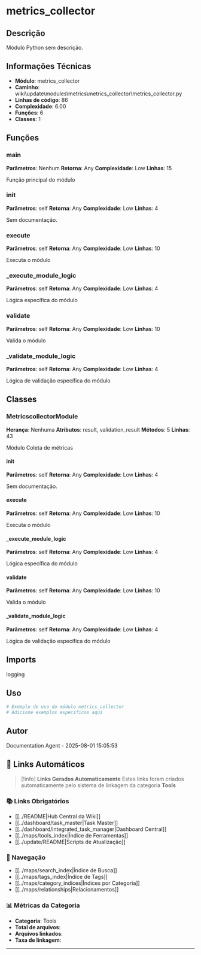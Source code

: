 # metrics_collector

## Descrição

Módulo Python sem descrição.

## Informações Técnicas

- **Módulo**: metrics_collector
- **Caminho**: wiki\update\modules\metrics\metrics_collector\metrics_collector.py
- **Linhas de código**: 86
- **Complexidade**: 6.00
- **Funções**: 6
- **Classes**: 1

## Funções

### main

**Parâmetros**: Nenhum
**Retorna**: Any
**Complexidade**: Low
**Linhas**: 15

Função principal do módulo

### __init__

**Parâmetros**: self
**Retorna**: Any
**Complexidade**: Low
**Linhas**: 4

Sem documentação.

### execute

**Parâmetros**: self
**Retorna**: Any
**Complexidade**: Low
**Linhas**: 10

Executa o módulo

### _execute_module_logic

**Parâmetros**: self
**Retorna**: Any
**Complexidade**: Low
**Linhas**: 4

Lógica específica do módulo

### validate

**Parâmetros**: self
**Retorna**: Any
**Complexidade**: Low
**Linhas**: 10

Valida o módulo

### _validate_module_logic

**Parâmetros**: self
**Retorna**: Any
**Complexidade**: Low
**Linhas**: 4

Lógica de validação específica do módulo

## Classes

### MetricscollectorModule

**Herança**: Nenhuma
**Atributos**: result, validation_result
**Métodos**: 5
**Linhas**: 43

Módulo Coleta de métricas

#### __init__

**Parâmetros**: self
**Retorna**: Any
**Complexidade**: Low
**Linhas**: 4

Sem documentação.

#### execute

**Parâmetros**: self
**Retorna**: Any
**Complexidade**: Low
**Linhas**: 10

Executa o módulo

#### _execute_module_logic

**Parâmetros**: self
**Retorna**: Any
**Complexidade**: Low
**Linhas**: 4

Lógica específica do módulo

#### validate

**Parâmetros**: self
**Retorna**: Any
**Complexidade**: Low
**Linhas**: 10

Valida o módulo

#### _validate_module_logic

**Parâmetros**: self
**Retorna**: Any
**Complexidade**: Low
**Linhas**: 4

Lógica de validação específica do módulo

## Imports

logging

## Uso

```python
# Exemplo de uso do módulo metrics_collector
# Adicione exemplos específicos aqui
```

## Autor

Documentation Agent - 2025-08-01 15:05:53

## 🔗 **Links Automáticos**

> [!info] **Links Gerados Automaticamente**
> Estes links foram criados automaticamente pelo sistema de linkagem da categoria **Tools**

### **📚 Links Obrigatórios**
- [[../README|Hub Central da Wiki]]
- [[../dashboard/task_master|Task Master]]
- [[../dashboard/integrated_task_manager|Dashboard Central]]
- [[../maps/tools_index|Índice de Ferramentas]]
- [[../update/README|Scripts de Atualização]]

### **🧭 Navegação**
- [[../maps/search_index|Índice de Busca]]
- [[../maps/tags_index|Índice de Tags]]
- [[../maps/category_indices|Índices por Categoria]]
- [[../maps/relationships|Relacionamentos]]

### **📊 Métricas da Categoria**
- **Categoria**: Tools
- **Total de arquivos**: <!-- Contador automático -->
- **Arquivos linkados**: <!-- Contador automático -->
- **Taxa de linkagem**: <!-- Percentual automático -->

---

